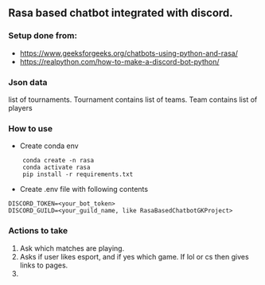 ## Rasa based chatbot integrated with discord.

### Setup done from:
- https://www.geeksforgeeks.org/chatbots-using-python-and-rasa/
- https://realpython.com/how-to-make-a-discord-bot-python/


### Json data
list of tournaments. Tournament contains list of teams.
Team contains list of players

### How to use
* Create conda env
```shell
    conda create -n rasa
    conda activate rasa
    pip install -r requirements.txt
```

* Create .env file with following contents

```
DISCORD_TOKEN=<your_bot_token>
DISCORD_GUILD=<your_guild_name, like RasaBasedChatbotGKProject>
```

### Actions to take

1. Ask which matches are playing.
2. Asks if user likes esport, and if yes which game. If lol or cs then gives links to pages.
3. 